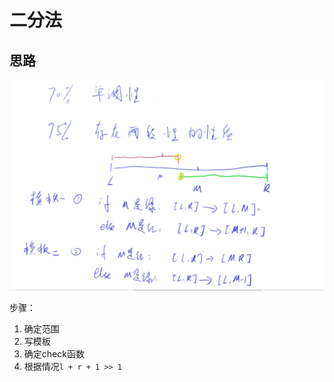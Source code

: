 # 二分法

## 思路

![image-20220922202429618](https://raw.githubusercontent.com/kitiho/leetcode/main/assets/image-20220922202429618.png)



步骤：

1. 确定范围
2. 写模板
3. 确定check函数
4. 根据情况`l + r + 1 >> 1`



